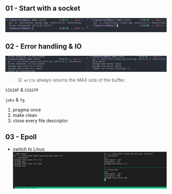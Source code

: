 ## 01 - Start with a socket

![alt text](./img/01.png)

## 02 - Error handling & IO

![alt text](./img/02.png)

> Q: `write` always returns the MAX size of the buffer.

`SIGINT` & `SIGSTP`

`jobs` & `fg`

1. pragma once
2. make clean
3. close every file descriptor

## 03 - Epoll
* switch to Linux
![alt text](./img/03.png)